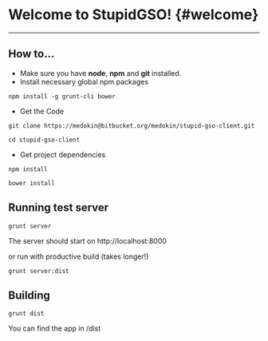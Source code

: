 Welcome to StupidGSO!	{#welcome}
=====================
----------


How to...
---------

- Make sure you have **node**, **npm** and **git** installed.
- Install necessary global npm packages
```
npm install -g grunt-cli bower
```
- Get the Code
```
git clone https://medokin@bitbucket.org/medokin/stupid-gso-client.git

cd stupid-gso-client
```
- Get project dependencies
```
npm install

bower install
```

Running test server
---------
```
grunt server
```
The server should start on http://localhost:8000

or run with productive build (takes longer!)

```
grunt server:dist
```


Building
---------
```
grunt dist
```
You can find the app in /dist
